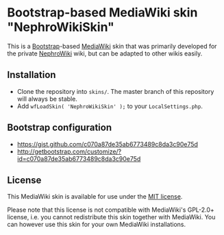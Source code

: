 Bootstrap-based MediaWiki skin "NephroWikiSkin"
===============================================

This is a [Bootstrap][1]-based [MediaWiki][2] skin that was primarily developed 
for the private [NephroWiki][3] wiki, but can be adapted to other wikis easily.


## Installation

- Clone the repository into `skins/`. The master branch of this repository 
  will always be stable.
- Add `wfLoadSkin( 'NephroWikiSkin' );` to your `LocalSettings.php`.


## Bootstrap configuration

- <https://gist.github.com/c070a87de35ab6773489c8da3c90e75d> 
- <http://getbootstrap.com/customize/?id=c070a87de35ab6773489c8da3c90e75d>


## License

This MediaWiki skin is available for use under the [MIT license](COPYING).

Please note that this license is not compatible with MediaWiki's GPL-2.0+ 
license, i.e. you cannot redistribute this skin together with MediaWiki. You 
can however use this skin for your own MediaWiki installations.


[1]: http://getbootstrap.com
[2]: http://mediawiki.org
[3]: https://nephrowiki.de
